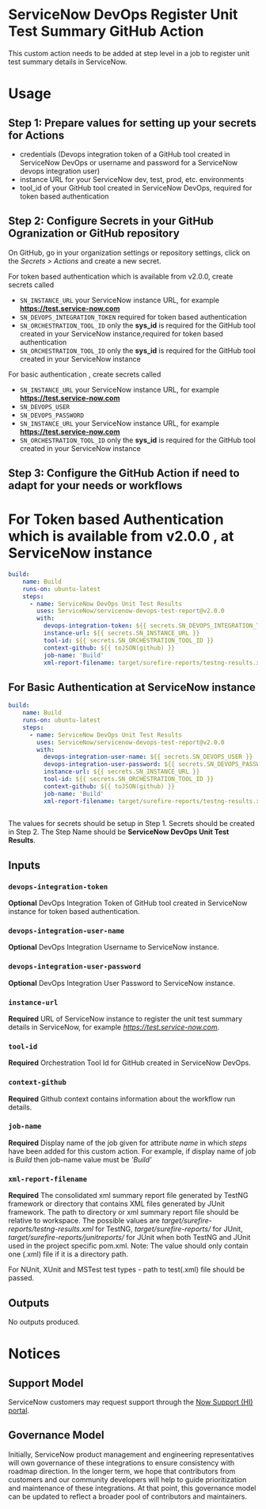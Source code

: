 # ServiceNow DevOps Register Unit Test Summary GitHub Action

This custom action needs to be added at step level in a job to register unit test summary details in ServiceNow.

# Usage
## Step 1: Prepare values for setting up your secrets for Actions
- credentials (Devops integration token of a GitHub tool created in ServiceNow DevOps or username and password for a ServiceNow devops integration user)
- instance URL for your ServiceNow dev, test, prod, etc. environments
- tool_id of your GitHub tool created in ServiceNow DevOps, required for token based authentication

## Step 2: Configure Secrets in your GitHub Ogranization or GitHub repository
On GitHub, go in your organization settings or repository settings, click on the _Secrets > Actions_ and create a new secret.

For token based authentication which is available from v2.0.0, create secrets called
- `SN_INSTANCE_URL` your ServiceNow instance URL, for example **https://test.service-now.com**
- `SN_DEVOPS_INTEGRATION_TOKEN` required for token based authentication
- `SN_ORCHESTRATION_TOOL_ID` only the **sys_id** is required for the GitHub tool created in your ServiceNow instance,required for token based authentication
- `SN_ORCHESTRATION_TOOL_ID` only the **sys_id** is required for the GitHub tool created in your ServiceNow instance

For basic authentication , create secrets called 
- `SN_INSTANCE_URL` your ServiceNow instance URL, for example **https://test.service-now.com**
- `SN_DEVOPS_USER`
- `SN_DEVOPS_PASSWORD`
- `SN_INSTANCE_URL` your ServiceNow instance URL, for example **https://test.service-now.com**
- `SN_ORCHESTRATION_TOOL_ID` only the **sys_id** is required for the GitHub tool created in your ServiceNow instance

## Step 3: Configure the GitHub Action if need to adapt for your needs or workflows
# For Token based Authentication which is available from v2.0.0 , at ServiceNow instance
```yaml
build:
    name: Build
    runs-on: ubuntu-latest
    steps:     
      - name: ServiceNow DevOps Unit Test Results
        uses: ServiceNow/servicenow-devops-test-report@v2.0.0
        with:
          devops-integration-token: ${{ secrets.SN_DEVOPS_INTEGRATION_TOKEN }}
          instance-url: ${{ secrets.SN_INSTANCE_URL }}
          tool-id: ${{ secrets.SN_ORCHESTRATION_TOOL_ID }}
          context-github: ${{ toJSON(github) }}
          job-name: 'Build'
          xml-report-filename: target/surefire-reports/testng-results.xml
```
## For Basic Authentication at ServiceNow instance
```yaml
build:
    name: Build
    runs-on: ubuntu-latest
    steps:
      - name: ServiceNow DevOps Unit Test Results
        uses: ServiceNow/servicenow-devops-test-report@v2.0.0
        with:
          devops-integration-user-name: ${{ secrets.SN_DEVOPS_USER }}
          devops-integration-user-password: ${{ secrets.SN_DEVOPS_PASSWORD }}
          instance-url: ${{ secrets.SN_INSTANCE_URL }}
          tool-id: ${{ secrets.SN_ORCHESTRATION_TOOL_ID }}
          context-github: ${{ toJSON(github) }}
          job-name: 'Build'
          xml-report-filename: target/surefire-reports/testng-results.xml
         
```
The values for secrets should be setup in Step 1. Secrets should be created in Step 2.
The Step Name should be **ServiceNow DevOps Unit Test Results**.

## Inputs
### `devops-integration-token`

**Optional**  DevOps Integration Token of GitHub tool created in ServiceNow instance for token based authentication. 

### `devops-integration-user-name`

**Optional**  DevOps Integration Username to ServiceNow instance.  

### `devops-integration-user-password`

**Optional**  DevOps Integration User Password to ServiceNow instance. 

### `instance-url`

**Required**  URL of ServiceNow instance to register the unit test summary details in ServiceNow, for example _https://test.service-now.com_.

### `tool-id`

**Required**  Orchestration Tool Id for GitHub created in ServiceNow DevOps.

### `context-github`

**Required**  Github context contains information about the workflow run details.

### `job-name`

**Required**  Display name of the job given for attribute _name_ in which _steps_ have been added for this custom action. For example, if display name of job is _Build_ then job-name value must be _'Build'_

### `xml-report-filename`

**Required**  The consolidated xml summary report file generated by TestNG framework or directory that contains XML files generated by JUnit framework. The path to directory or xml summary report file should be relative to workspace. The possible values are _target/surefire-reports/testng-results.xml_ for TestNG, _target/surefire-reports/_ for JUnit, _target/surefire-reports/junitreports/_ for JUnit when both TestNG and JUnit used in the project specific pom.xml.
Note: The value should only contain one (.xml) file if it is a directory path.

For NUnit, XUnit and MSTest test types - path to test(.xml) file should be passed.

## Outputs
No outputs produced.

# Notices

## Support Model

ServiceNow customers may request support through the [Now Support (HI) portal](https://support.servicenow.com/nav_to.do?uri=%2Fnow_support_home.do).

## Governance Model

Initially, ServiceNow product management and engineering representatives will own governance of these integrations to ensure consistency with roadmap direction. In the longer term, we hope that contributors from customers and our community developers will help to guide prioritization and maintenance of these integrations. At that point, this governance model can be updated to reflect a broader pool of contributors and maintainers.
